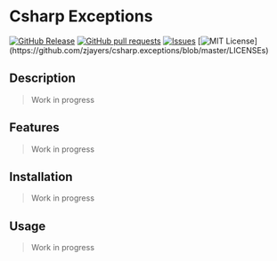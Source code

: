 # Csharp Exceptions
[![GitHub Release](https://img.shields.io/github/release/zjayers/csharp.exceptions.svg?style=flat)]()
[![GitHub pull requests](https://img.shields.io/github/issues-pr/zjayers/csharp.exceptions.svg?style=flat)]()
[![Issues](https://img.shields.io/github/issues-raw/zjayers/csharp.exceptions.svg?maxAge=25000)](https://github.com/zjayers/csharp.exceptions/issues)
[![MIT License](https://img.shields.io/apm/l/atomic-ui.svg?)](https://github.com/zjayers/csharp.exceptions/blob/master/LICENSEs)

## Description

> Work in progress

## Features

> Work in progress

## Installation

> Work in progress

## Usage

> Work in progress